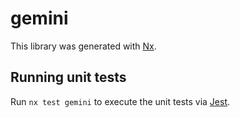# gemini

This library was generated with [Nx](https://nx.dev).

## Running unit tests

Run `nx test gemini` to execute the unit tests via [Jest](https://jestjs.io).
